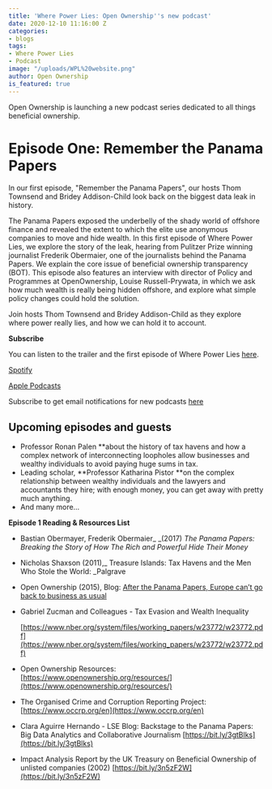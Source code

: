```yaml
---
title: 'Where Power Lies: Open Ownership''s new podcast'
date: 2020-12-10 11:16:00 Z
categories:
- blogs
tags:
- Where Power Lies
- Podcast
image: "/uploads/WPL%20website.png"
author: Open Ownership
is_featured: true
---
```


Open Ownership is launching a new podcast series dedicated to all things beneficial ownership. 

# Episode One: Remember the Panama Papers 

In our first episode, "Remember the Panama Papers", our hosts Thom Townsend and Bridey Addison-Child look back on the biggest data leak in history.

The Panama Papers exposed the underbelly of the shady world of offshore finance and revealed the extent to which the elite use anonymous companies to move and hide wealth. In this first episode of Where Power Lies, we explore the story of the leak, hearing from Pulitzer Prize winning journalist Frederik Obermaier, one of the journalists behind the Panama Papers. We explain the core issue of beneficial ownership transparency (BOT). This episode also features an interview with director of Policy and Programmes at OpenOwnership, Louise Russell-Prywata, in which we ask how much wealth is really being hidden offshore, and explore what simple policy changes could hold the solution. 

Join hosts Thom Townsend and Bridey Addison-Child as they explore where power really lies, and how we can hold it to account. 

**Subscribe**

You can listen to the trailer and the first episode of Where Power Lies [here](https://anchor.fm/open-ownership). 

[Spotify](https://open.spotify.com/show/16qG5QqWvFgJhobC6QdKBO)

[Apple Podcasts](https://podcasts.apple.com/gb/podcast/where-power-lies/id1524823475?i=1000501814113)

Subscribe to get email notifications for new podcasts [here](http://mailchi.mp/5afaf6c00a06/where-power-lies-landing-page)

## Upcoming episodes and guests



*   Professor Ronan Palen **about the history of tax havens and how a complex network of interconnecting loopholes allow businesses and wealthy individuals to avoid paying huge sums in tax.
*   Leading scholar, **Professor Katharina Pistor **on the complex relationship between wealthy individuals and the lawyers and accountants they hire; with enough money, you can get away with pretty much anything.
*   And many more…

**Episode 1 Reading & Resources List**



*   Bastian Obermayer, Frederik Obermaier_ _(2017) _The Panama Papers: Breaking the Story of How The Rich and Powerful Hide Their Money_ 
*   Nicholas Shaxson (2011),_ Treasure Islands: Tax Havens and the Men Who Stole the World: _Palgrave
*   Open Ownership (2015), Blog: [After the Panama Papers, Europe can’t go back to business as usual ](https://www.openownership.org/news/after-the-panama-papers-europe-cant-go-back-to-business-as-usual/)
*   Gabriel Zucman and Colleagues - Tax Evasion and Wealth Inequality

    [https://www.nber.org/system/files/working_papers/w23772/w23772.pdf](https://www.nber.org/system/files/working_papers/w23772/w23772.pdf)

*   Open Ownership Resources: [https://www.openownership.org/resources/](https://www.openownership.org/resources/)
*   The Organised Crime and Corruption Reporting Project: [https://www.occrp.org/en](https://www.occrp.org/en)
*   Clara Aguirre Hernando - LSE Blog: Backstage to the Panama Papers: Big Data Analytics and Collaborative Journalism [https://bit.ly/3gtBlks](https://bit.ly/3gtBlks)
*   Impact Analysis Report by the UK Treasury on Beneficial Ownership of unlisted companies (2002)  [https://bit.ly/3n5zF2W](https://bit.ly/3n5zF2W) 